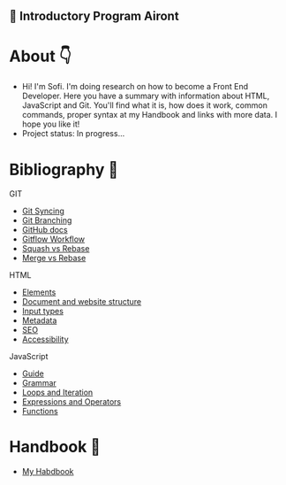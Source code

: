 ## 📌 Introductory Program Airont

#  About 👇

- Hi! I'm Sofi. I'm doing research on how to become a Front End Developer. Here you have a summary with information about HTML, JavaScript and Git. You'll find what it is, how does it work, common commands, proper syntax at my Handbook and links with more data. I hope you like it!
- Project status: In progress...

#  Bibliography 🧷

GIT
- [Git Syncing](https://www.atlassian.com/git/tutorials/syncing)
- [Git Branching](https://git-scm.com/book/en/v2/Git-Branching-Basic-Branching-and-Merging)
- [GitHub docs](https://docs.github.com/en)
- [Gitflow Workflow](https://www.atlassian.com/git/tutorials/comparing-workflows)
- [Squash vs Rebase](https://docs.github.com/en/pull-requests/collaborating-with-pull-requests/incorporating-changes-from-a-pull-request/about-pull-request-merges)
- [Merge vs Rebase](https://www.atlassian.com/git/tutorials/merging-vs-rebasing)

HTML
- [Elements](https://developer.mozilla.org/en-US/docs/Learn/HTML/Introduction_to_HTML/Getting_started)
- [Document and website structure](https://developer.mozilla.org/en-US/docs/Learn/HTML/Introduction_to_HTML/Document_and_website_structure)
- [Input types](https://developer.mozilla.org/en-US/docs/Web/HTML/Element/input)
- [Metadata](https://developer.mozilla.org/en-US/docs/Learn/HTML/Introduction_to_HTML/The_head_metadata_in_HTML)
- [SEO](https://developer.mozilla.org/en-US/docs/Glossary/SEO)
- [Accessibility](https://www.w3.org/standards/webdesign/accessibility)

JavaScript
- [Guide](https://developer.mozilla.org/en-US/docs/Web/JavaScript)
- [Grammar](https://developer.mozilla.org/en-US/docs/Web/JavaScript/Guide/Grammar_and_Types)
- [Loops and Iteration](https://developer.mozilla.org/en-US/docs/Web/JavaScript/Guide/Loops_and_iteration)
- [Expressions and Operators](https://developer.mozilla.org/en-US/docs/Web/JavaScript/Guide/Expressions_and_Operators)
- [Functions](https://developer.mozilla.org/en-US/docs/Web/JavaScript/Guide/Functions)

# Handbook 📓 

- [My Habdbook](https://docs.google.com/document/d/1tUxOdFOMTmp69W5JRhT80mVX2f3gD4xxbbaA6hNXEK4/edit?usp=sharing)
